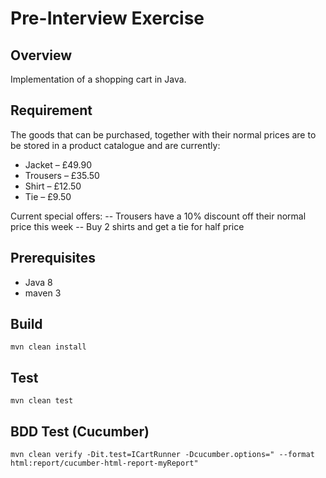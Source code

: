 # Pre-Interview Exercise

## Overview
Implementation of a shopping cart in Java.

## Requirement
The goods that can be purchased, together with their normal prices are to be stored in a
product catalogue and are currently:

- Jacket – £49.90
- Trousers – £35.50
- Shirt – £12.50
- Tie – £9.50

Current special offers:
   -- Trousers have a 10% discount off their normal price this week
   -- Buy 2 shirts and get a tie for half price

## Prerequisites
- Java 8
- maven 3

## Build
`mvn clean install`

## Test
`mvn clean test`

## BDD Test (Cucumber)
`mvn clean verify -Dit.test=ICartRunner -Dcucumber.options=" --format html:report/cucumber-html-report-myReport"`
